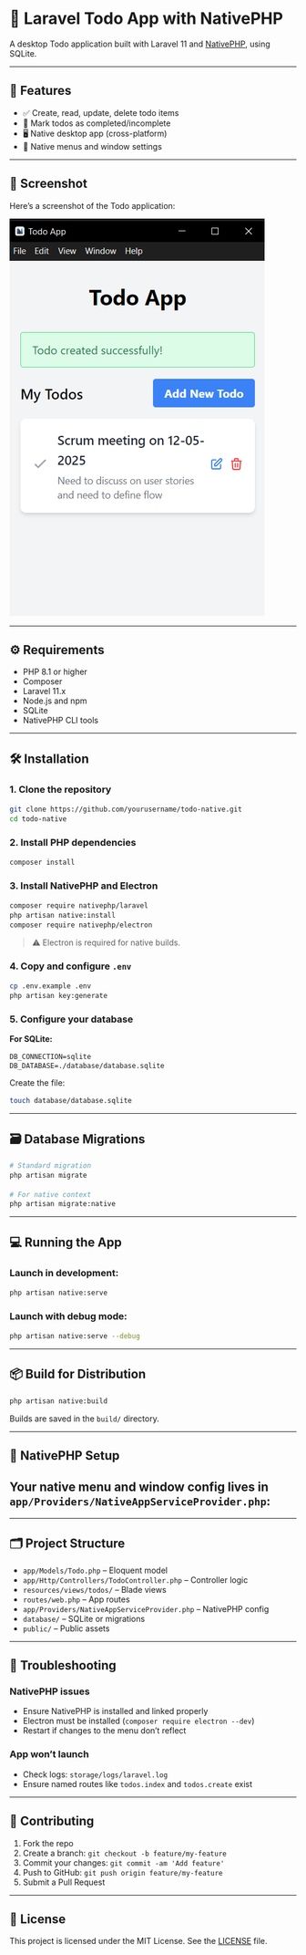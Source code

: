 # 📝 Laravel Todo App with NativePHP

A desktop Todo application built with Laravel 11 and [NativePHP](https://nativephp.com), using SQLite.

---

## 🚀 Features

- ✅ Create, read, update, delete todo items
- 🔁 Mark todos as completed/incomplete
- 🖥️ Native desktop app (cross-platform)
- 🧩 Native menus and window settings

---
## 📸 Screenshot

Here’s a screenshot of the Todo application:

![Todo App Screenshot](/public/assets/screenshots/todo-app-screenshot.png)

---

## ⚙️ Requirements

- PHP 8.1 or higher
- Composer
- Laravel 11.x
- Node.js and npm
- SQLite
- NativePHP CLI tools

---

## 🛠️ Installation

### 1. Clone the repository

```bash
git clone https://github.com/yourusername/todo-native.git
cd todo-native
```

### 2. Install PHP dependencies

```bash
composer install
```

### 3. Install NativePHP and Electron

```bash
composer require nativephp/laravel
php artisan native:install
composer require nativephp/electron
```

> ⚠️ Electron is required for native builds.

### 4. Copy and configure `.env`

```bash
cp .env.example .env
php artisan key:generate
```

### 5. Configure your database

**For SQLite:**

```env
DB_CONNECTION=sqlite
DB_DATABASE=./database/database.sqlite
```

Create the file:

```bash
touch database/database.sqlite
```
---

## 🗃️ Database Migrations

```bash
# Standard migration
php artisan migrate

# For native context
php artisan migrate:native
```

---

## 💻 Running the App

### Launch in development:

```bash
php artisan native:serve
```

### Launch with debug mode:

```bash
php artisan native:serve --debug
```

---

## 📦 Build for Distribution

```bash
php artisan native:build
```

Builds are saved in the `build/` directory.

---

## 🧩 NativePHP Setup

Your native menu and window config lives in `app/Providers/NativeAppServiceProvider.php`:
---
---

## 🗂️ Project Structure

- `app/Models/Todo.php` – Eloquent model
- `app/Http/Controllers/TodoController.php` – Controller logic
- `resources/views/todos/` – Blade views
- `routes/web.php` – App routes
- `app/Providers/NativeAppServiceProvider.php` – NativePHP config
- `database/` – SQLite or migrations
- `public/` – Public assets

---

## 🐞 Troubleshooting

### NativePHP issues

- Ensure NativePHP is installed and linked properly
- Electron must be installed (`composer require electron --dev`)
- Restart if changes to the menu don’t reflect

### App won’t launch

- Check logs: `storage/logs/laravel.log`
- Ensure named routes like `todos.index` and `todos.create` exist

---

## 🤝 Contributing

1. Fork the repo
2. Create a branch: `git checkout -b feature/my-feature`
3. Commit your changes: `git commit -am 'Add feature'`
4. Push to GitHub: `git push origin feature/my-feature`
5. Submit a Pull Request

---

## 🪪 License

This project is licensed under the MIT License. See the [LICENSE](LICENSE) file.